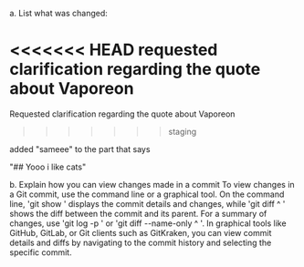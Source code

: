 a. List what was changed:

<<<<<<< HEAD
requested clarification regarding the quote about Vaporeon
=======
Requested clarification regarding the quote about Vaporeon
>>>>>>> staging

added "sameee" to the part that says

"## Yooo
i like cats"


b. Explain how you can view changes made in a commit
To view changes in a Git commit, use the command line or a graphical tool.
On the command line, 'git show <commit>' displays the commit details and changes, while 'git diff <commit>^ <commit>' shows the diff between the commit and its parent.
For a summary of changes, use 'git log -p <commit>' or 'git diff --name-only <commit>^ <commit>'.
In graphical tools like GitHub, GitLab, or Git clients such as GitKraken, you can view commit details and diffs by navigating to the commit history and selecting the specific commit.

